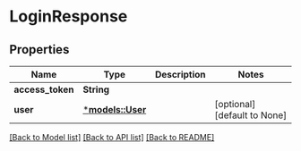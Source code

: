 # LoginResponse

## Properties
Name | Type | Description | Notes
------------ | ------------- | ------------- | -------------
**access_token** | **String** |  | 
**user** | [***models::User**](User.md) |  | [optional] [default to None]

[[Back to Model list]](../README.md#documentation-for-models) [[Back to API list]](../README.md#documentation-for-api-endpoints) [[Back to README]](../README.md)


